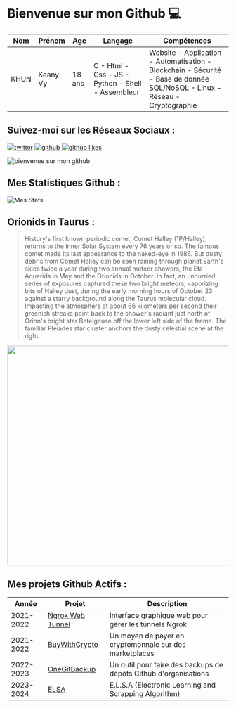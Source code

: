 # Bienvenue sur mon Github 💻
| Nom | Prénom | Age | Langage | Compétences |
|---  |---     |---  |---      |---
| KHUN | Keany Vy | 18 ans | C - Html - Css - JS - Python - Shell - Assembleur | Website - Application - Automatisation - Blockchain - Sécurité - Base de donnée SQL/NoSQL - Linux - Réseau - Cryptographie |

## Suivez-moi sur les Réseaux Sociaux :
[![twitter](https://img.shields.io/twitter/follow/thisiskeanyvy?style=social)](https://twitter.com/thisiskeanyvy)
[![github](https://img.shields.io/github/followers/thisiskeanyvy?style=social)](https://github.com/thisiskeanyvy?tab=followers)
[![github likes](https://img.shields.io/github/stars/thisiskeanyvy?style=social)](https://github.com/thisiskeanyvy)

![bienvenue sur mon github](https://thisiskeanyvy-hosting.pages.dev/banner.gif)

## Mes Statistiques Github :
![Mes Stats](https://github-readme-stats.vercel.app/api?username=thisiskeanyvy&show_icons=true&theme=radical)

## Orionids in Taurus :

> History's first known periodic comet, Comet Halley (1P/Halley), returns to the inner Solar System every 76 years or so. The famous comet made its last appearance to the naked-eye in 1986. But dusty debris from Comet Halley can be seen raining through planet Earth's skies twice a year during two annual meteor showers, the Eta Aquarids in May and the Orionids in October. In fact, an unhurried series of exposures captured these two bright meteors, vaporizing bits of Halley dust, during the early morning hours of October 23 against a starry background along the Taurus molecular cloud. Impacting the atmosphere at about 66 kilometers per second their greenish streaks point back to the shower's radiant just north of Orion's bright star Betelgeuse off the lower left side of the frame. The familiar Pleiades star cluster anchors the dusty celestial scene at the right.

<img src='https://apod.nasa.gov/apod/image/2310/20231023_orionids_in_taurus_1024c.jpg' width="800" height="500"/>

## Mes projets Github Actifs :
| Année | Projet | Description |
|---   |---     |---          |
| 2021-2022 | [Ngrok Web Tunnel](https://github.com/thisiskeanyvy/ngrok-web-manager) | Interface graphique web pour gérer les tunnels Ngrok |
| 2021-2022 | [BuyWithCrypto](https://github.com/BuyWithCrypto) | Un moyen de payer en cryptomonnaie sur des marketplaces |
| 2022-2023 | [OneGitBackup](https://github.com/BuyWithCrypto/OneGitBackup) | Un outil pour faire des backups de dépôts Github d'organisations |
| 2023-2024 | [ELSA](https://github.com/thisiskeanyvy/ELSA) | E.L.S.A (Electronic Learning and Scrapping Algorithm) |